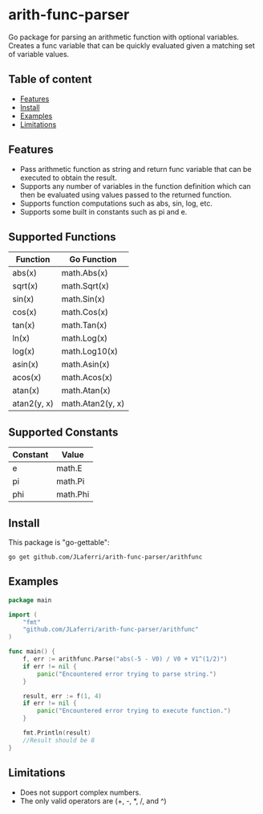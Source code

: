 # arith-func-parser
Go package for parsing an arithmetic function with optional variables. Creates a func variable that can be quickly evaluated given a matching set of variable values.

## Table of content

- [Features](#features)
- [Install](#install)
- [Examples](#examples)
- [Limitations](#limitations)

## Features

- Pass arithmetic function as string and return func variable that can be executed to obtain the result.
- Supports any number of variables in the function definition which can then be evaluated using values passed to the returned function.
- Supports function computations such as abs, sin, log, etc.
- Supports some built in constants such as pi and e.

## Supported Functions

Function  | Go Function
------- | -------
abs(x)  | math.Abs(x)
sqrt(x)	| math.Sqrt(x)
sin(x)  | math.Sin(x)
cos(x)  | math.Cos(x)
tan(x)  | math.Tan(x)
ln(x)	| math.Log(x)
log(x)	| math.Log10(x)
asin(x)	| math.Asin(x)
acos(x)	| math.Acos(x)
atan(x)	| math.Atan(x)
atan2(y, x) | math.Atan2(y, x)

## Supported Constants

Constant | Value
-------- | -------
e	| math.E
pi	| math.Pi
phi	| math.Phi

## Install

This package is "go-gettable":

    go get github.com/JLaferri/arith-func-parser/arithfunc

## Examples

``` go
package main

import (
	"fmt"
	"github.com/JLaferri/arith-func-parser/arithfunc"
)

func main() {
	f, err := arithfunc.Parse("abs(-5 - V0) / V0 + V1^(1/2)")
	if err != nil {
		panic("Encountered error trying to parse string.")
	}

	result, err := f(1, 4)
	if err != nil {
		panic("Encountered error trying to execute function.")
	}

	fmt.Println(result)
	//Result should be 8
}
```

## Limitations

- Does not support complex numbers.
- The only valid operators are (+, -, *, /, and ^)
